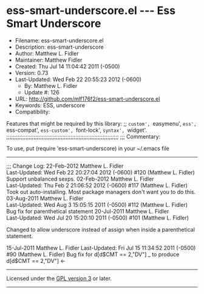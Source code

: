 # ess-smart-underscore.el --- Ess Smart Underscore

* Filename: ess-smart-underscore.el
* Description: ess-smart-underscore
* Author: Matthew L. Fidler
* Maintainer: Matthew Fidler
* Created: Thu Jul 14 11:04:42 2011 (-0500)
* Version: 0.73
* Last-Updated: Wed Feb 22 20:55:23 2012 (-0600)
    * By:  Matthew L. Fidler
    * Update #:  126
* URL: http://github.com/mlf176f2/ess-smart-underscore.el
* Keywords: ESS, underscore
* Compatibility:

Features that might be required by this library:
;;   `custom', `easymenu', `ess', `ess-compat', `ess-custom',
  `font-lock', `syntax', `widget'.
;;;;;;;;;;;;;;;;;;;;;;;;;;;;;;;;;;;;;;;;;;;;;;;;;;;;;;;;;;;;;;;;;;;;;;
;;; Commentary:

 To use, put (require 'ess-smart-underscore) in your ~/.emacs file

---------------------------------------
;;; Change Log:
22-Feb-2012    Matthew L. Fidler  
   Last-Updated: Wed Feb 22 20:27:04 2012 (-0600) #120 (Matthew L. Fidler)
   Support unbalanced sexps.
02-Feb-2012    Matthew L. Fidler  
   Last-Updated: Thu Feb  2 21:06:52 2012 (-0600) #117 (Matthew L. Fidler)
   Took out auto-installing.  Most package managers don't want you
   to do this.
03-Aug-2011    Matthew L. Fidler  
   Last-Updated: Wed Aug  3 15:05:15 2011 (-0500) #112 (Matthew L. Fidler)
   Bug fix for parenthetical statement
20-Jul-2011    Matthew L. Fidler  
   Last-Updated: Wed Jul 20 15:20:10 2011 (-0500) #101 (Matthew L. Fidler)

   Changed to allow underscore instead of assign when inside a
   parenthetical statement.

15-Jul-2011    Matthew L. Fidler
   Last-Updated: Fri Jul 15 11:34:52 2011 (-0500) #90 (Matthew L. Fidler)
   Bug fix for d[d$CMT == 2,"DV"] _ to produce d[d$CMT == 2,"DV"] <-


---------------------------------------

Licensed under the [GPL version 3](http://www.gnu.org/licenses/) or later.

---------------------------------------


